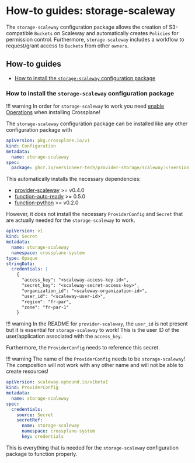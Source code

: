 # How-to guides: storage-scaleway

The `storage-scaleway` configuration package allows the creation of S3-compatible `Buckets` on Scaleway and automatically creates `Policies` for permission control. Furthermore, `storage-scaleway` includes a workflow to request/grant access to `Buckets` from other `owners`.

## How-to guides

- [How to install the `storage-scaleway` configuration package](#how-to-install-the-storage-scaleway-configuration-package)

### How to install the `storage-scaleway` configuration package

!!! warning
    In order for `storage-scaleway` to work you need [enable Operations](https://docs.crossplane.io/latest/operations/operation/#troubleshooting-operations) when installing Crossplane!

The `storage-scaleway` configuration package can be installed like any other configuration package with

```yaml
apiVersion: pkg.crossplane.io/v1
kind: Configuration
metadata:
  name: storage-scaleway
spec:
  package: ghcr.io/versioneer-tech/provider-storage/scaleway:<!version!>
```

This automatically installs the necessary dependencies:

- [provider-scaleway](https://github.com/scaleway/crossplane-provider-scaleway) >= v0.4.0
- [function-auto-ready](https://github.com/crossplane-contrib/function-auto-ready) >= 0.5.0
- [function-python](https://github.com/crossplane-contrib/function-python) >= v0.2.0

However, it does not install the necessary `ProviderConfig` and `Secret` that are actually needed for the `storage-scaleway` to work.

```yaml
apiVersion: v1
kind: Secret
metadata:
  name: storage-scaleway
  namespace: crossplane-system
type: Opaque
stringData:
  credentials: |
    {
      "access_key": "<scaleway-access-key-id>",
      "secret_key": "<scaleway-secret-access-key>",
      "organization_id": "<scaleway-organization-id>",
      "user_id": "<scaleway-user-id>",
      "region": "fr-par",
      "zone": "fr-par-1"
    }
```

!!! warning
    In the README for `provider-scaleway`, the `user_id` is not present but it is essential for `storage-scaleway` to work! This is the user ID of the user/application associated with the `access_key`.

Furthermore, the `ProviderConfig` needs to reference this secret.

!!! warning
    The name of the `ProviderConfig` needs to be `storage-scaleway`! The composition will not work with any other name and will not be able to create resources!

```yaml
apiVersion: scaleway.upbound.io/v1beta1
kind: ProviderConfig
metadata:
  name: storage-scaleway
spec:
  credentials:
    source: Secret
    secretRef:
      name: storage-scaleway
      namespace: crossplane-system
      key: credentials
```

This is everything that is needed for the `storage-scaleway` configuration package to function properly.
